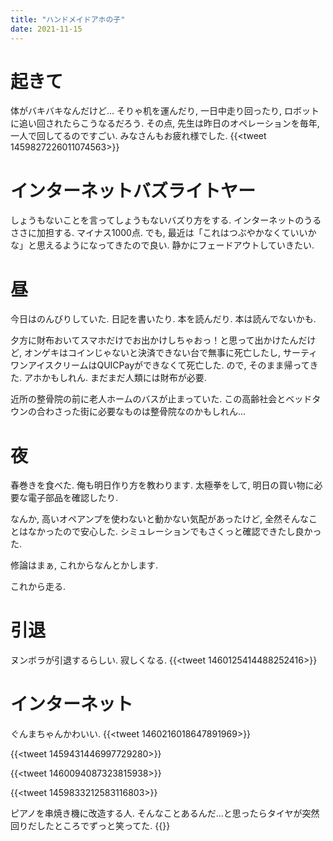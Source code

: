 ```yaml
---
title: "ハンドメイドアホの子"
date: 2021-11-15
---
```


# 起きて
体がバキバキなんだけど... そりゃ机を運んだり, 一日中走り回ったり, ロボットに追い回されたらこうなるだろう. その点, 先生は昨日のオペレーションを毎年, 一人で回してるのですごい. みなさんもお疲れ様でした.
{{<tweet 1459827226011074563>}}

# インターネットバズライトヤー
しょうもないことを言ってしょうもないバズり方をする. インターネットのうるささに加担する. マイナス1000点. でも, 最近は「これはつぶやかなくていいかな」と思えるようになってきたので良い. 静かにフェードアウトしていきたい.

# 昼

今日はのんびりしていた. 日記を書いたり. 本を読んだり. 本は読んでないかも.

夕方に財布おいてスマホだけでお出かけしちゃおっ！と思って出かけたんだけど, オンゲキはコインじゃないと決済できない台で無事に死亡したし, サーティワンアイスクリームはQUICPayができなくて死亡した. ので, そのまま帰ってきた. アホかもしれん. まだまだ人類には財布が必要.

近所の整骨院の前に老人ホームのバスが止まっていた. この高齢社会とベッドタウンの合わさった街に必要なものは整骨院なのかもしれん...

# 夜
春巻きを食べた. 俺も明日作り方を教わります. 太極拳をして, 明日の買い物に必要な電子部品を確認したり. 

なんか, 高いオペアンプを使わないと動かない気配があったけど, 全然そんなことはなかったので安心した. シミュレーションでもさくっと確認できたし良かった.

修論はまぁ, これからなんとかします.

これから走る.

# 引退
ヌンボラが引退するらしい. 寂しくなる.
{{<tweet 1460125414488252416>}}

# インターネット
ぐんまちゃんかわいい.
{{<tweet 1460216018647891969>}}

{{<tweet 1459431446997729280>}}

{{<tweet 1460094087323815938>}}

{{<tweet 1459833212583116803>}}

ピアノを串焼き機に改造する人. そんなことあるんだ...と思ったらタイヤが突然回りだしたところでずっと笑ってた.
{{<youtube Nv_FcwtBLJQ>}}